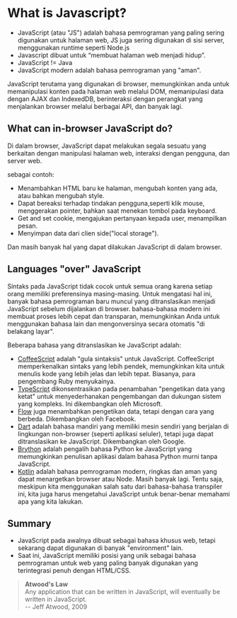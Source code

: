 # What is Javascript?

- JavaScript (atau "JS") adalah bahasa pemrograman yang paling sering digunakan untuk halaman web, JS juga sering digunakan di sisi server, menggunakan runtime seperti Node.js
- Javascript dibuat untuk “membuat halaman web menjadi hidup”.
- JavaScript != Java
- JavaScript modern adalah bahasa pemrograman yang "aman".

JavaScript terutama yang digunakan di browser, memungkinkan anda untuk memanipulasi konten pada halaman web melalui DOM, memanipulasi data dengan AJAX dan IndexedDB, berinteraksi dengan perangkat yang menjalankan browser melalui berbagai API, dan banyak lagi.

## What can in-browser JavaScript do?

Di dalam browser, JavaScript dapat melakukan segala sesuatu yang berkaitan dengan manipulasi halaman web, interaksi dengan pengguna, dan server web.

sebagai contoh:

- Menambahkan HTML baru ke halaman, mengubah konten yang ada, atau bahkan mengubah style.
- Dapat bereaksi terhadap tindakan pengguna,seperti klik mouse, menggerakan pointer, bahkan saat menekan tombol pada keyboard.
- Get and set cookie, mengajukan pertanyaan kepada user, menampilkan pesan.
- Menyimpan data dari clien side("local storage").

Dan masih banyak hal yang dapat dilakukan JavaScript di dalam browser.

## Languages "over" JavaScript

Sintaks pada JavaScript tidak cocok untuk semua orang karena setiap orang memiliki preferensinya masing-masing. Untuk mengatasi hal ini, banyak bahasa pemrograman baru muncul yang ditranslasikan menjadi JavaScript sebelum dijalankan di browser. bahasa-bahasa modern ini membuat proses lebih cepat dan transparan, memungkinkan Anda untuk menggunakan bahasa lain dan mengonversinya secara otomatis "di belakang layar".

Beberapa bahasa yang ditranslasikan ke JavaScript adalah:

- [CoffeeScript](https://coffeescript.org/) adalah "gula sintaksis" untuk JavaScript. CoffeeScript memperkenalkan sintaks yang lebih pendek, memungkinkan kita untuk menulis kode yang lebih jelas dan lebih tepat. Biasanya, para pengembang Ruby menyukainya.
- [TypeScript](https://www.typescriptlang.org/) dikonsentrasikan pada penambahan "pengetikan data yang ketat" untuk menyederhanakan pengembangan dan dukungan sistem yang kompleks. Ini dikembangkan oleh Microsoft.
- [Flow](https://flow.org/) juga menambahkan pengetikan data, tetapi dengan cara yang berbeda. Dikembangkan oleh Facebook.
- [Dart](https://dart.dev/) adalah bahasa mandiri yang memiliki mesin sendiri yang berjalan di lingkungan non-browser (seperti aplikasi seluler), tetapi juga dapat ditranslasikan ke JavaScript. Dikembangkan oleh Google.
- [Brython](https://brython.info/) adalah pengalih bahasa Python ke JavaScript yang memungkinkan penulisan aplikasi dalam bahasa Python murni tanpa JavaScript.
- [Kotlin](https://kotlinlang.org/docs/js-overview.html) adalah bahasa pemrograman modern, ringkas dan aman yang dapat menargetkan browser atau Node. Masih banyak lagi. Tentu saja, meskipun kita menggunakan salah satu dari bahasa-bahasa transpiler ini, kita juga harus mengetahui JavaScript untuk benar-benar memahami apa yang kita lakukan.

## Summary

- JavaScript pada awalnya dibuat sebagai bahasa khusus web, tetapi sekarang dapat digunakan di banyak "environment" lain.
- Saat ini, JavaScript memiliki posisi yang unik sebagai bahasa pemrograman untuk web yang paling banyak digunakan yang terintegrasi penuh dengan HTML/CSS.

> **Atwood's Law**<br>
> Any application that can be written in JavaScript, will eventually be written in JavaScript. <br>
> -- Jeff Atwood, 2009
